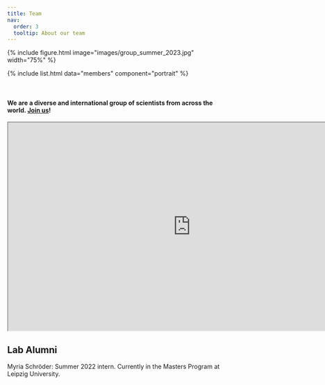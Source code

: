 ```yaml
---
title: Team
nav:
  order: 3
  tooltip: About our team
---
```



{% include figure.html image="images/group_summer_2023.jpg" width="75%" %}



{% include list.html data="members" component="portrait" %}


<br>

#### We are a diverse and international group of scientists from across the world. [Join us](https://brennan-research.github.io/join/)!

<iframe src="https://www.google.com/maps/d/u/0/embed?mid=1Bdh_I8l5VPdbHLn5v6wi8Lq_fwgjOEA&ehbc=2E312F" width="840" height="480"></iframe>



## Lab Alumni

Myria Schröder: Summer 2022 intern. Currently in the Masters Program at Leipzig University.
